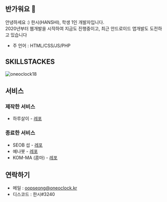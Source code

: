 ## 반가워요 👋
안녕하세요 :)
한시(HANSHI), 학생 1인 개발자입니다.<br>
2020년부터 웹개발을 시작하여 지금도 진행중이고, 최근 안드로이드 앱개발도 도전하고 있습니다
- 주 언어 : HTML/CSS/JS/PHP

## SKILLSTACKES
<p><img align="center" src="https://github-readme-stats.vercel.app/api/top-langs?username=oneoclock18&show_icons=true&locale=en&layout=compact" alt="oneoclock18" /></p>

## 서비스
### 제작한 서비스
* 하루살이 - <a href="https://github.com/oopseong/harusal2">레포</a>

### 종료한 서비스
* SEOB 섭 - <a href="https://github.com/oopseong/SEOBOpenSource">레포</a>
* 예나봇 - <a href="https://github.com/oopseong/discord-yenabot">레포</a>
* KOM-MA (콤마) - <a href="https://github.com/oopseong/kom-ma-site">레포</a>

## 연락하기
* 메일 : <a href="mailto:oopseong@oneoclock.kr">oopseong@oneoclock.kr</a>
* 디스코드 : 한시#3240
